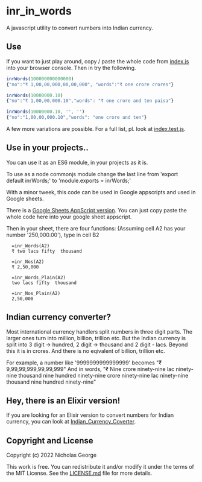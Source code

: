 # inr_in_words

A javascript utility to convert numbers into Indian currency.

## Use

If you want to just play around, copy / paste the whole code from [index.js](https://github.com/nicholas-george/inr_in_words/blob/master/index.js) into your browser console. Then in try the following.
```javascript
inrWords(100000000000000)
{"no":"₹ 1,00,00,000,00,00,000", "words":"₹ one crore crores"}

inrWords(10000000.10)
{"no":"₹ 1,00,00,000.10","words": "₹ one crore and ten paisa"}

inrWords(10000000.10, '', '')
{"no":"1,00,00,000.10","words": "one crore and ten"}

```
A few more variations are possible. For a full list, pl. look at [index.test.js](https://github.com/nicholas-george/inr_in_words/blob/master/index.test.js).

## Use in your projects..

You can  use it as an ES6 module, in your projects as it is.

To use as a node commonjs module change the last line from 'export default inrWords;' to 'module.exports = inrWords;'

With a minor tweek, this code can be used in Google appscripts and used in Google sheets.

There is a [Google Sheets AppScript version](https://github.com/nicholas-george/inr_in_words/blob/master/googleAppScript.js). You can just copy paste the whole code here into your google sheet appscript.

Then in your sheet, there are four functions: 
  (Assuming cell A2 has your number '250,000.00'), type in cell B2

  ```Appscript
    =inr_Words(A2) 
    ₹ two lacs fifty  thousand

    =inr_Nos(A2)
    ₹ 2,50,000

    =inr_Words_Plain(A2)
    two lacs fifty  thousand
    
    =inr_Nos_Plain(A2)
    2,50,000
  ```


## Indian currency converter?

Most international currency handlers split numbers in three digit parts. The larger ones turn into million, billion, trillion etc. But the Indian currency is split into 3 digit -> hundred, 2 digit -> thousand and 2 digit - lacs. Beyond this it is in crores. And there is no eqivalent of billion, trillion etc. 

  For example, 
  a number like '9999999999999999' becomes "₹ 9,99,99,999,99,99,999"
  And in words, "₹ Nine crore ninety-nine lac ninety-nine thousand nine hundred ninety-nine crore ninety-nine lac ninety-nine thousand nine hundred ninety-nine"

## Hey, there is an Elixir version!

If you are looking for an Elixir version to convert numbers for Indian currency, you can look at [Indian_Currency_Coverter](https://github.com/nicholas-george/Indian-Currency-Converter).

## Copyright and License

Copyright (c) 2022 Nicholas George

This work is free. You can redistribute it and/or modify it under the terms of the MIT License. See the [LICENSE.md](https://github.com/nicholas-george/inr_in_words/blob/master/LICENSE) file for more details.
